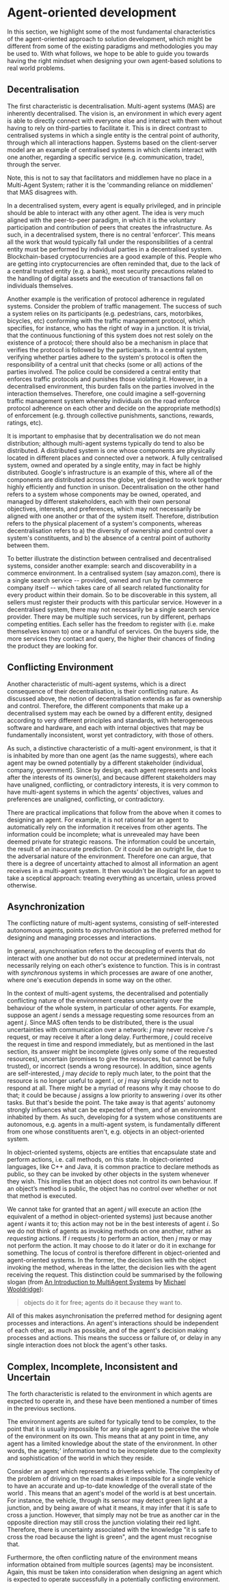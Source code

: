 # Agent-oriented development
In this section, we highlight some of the most fundamental characteristics of the agent-oriented approach to solution development, which might be different from some of the existing paradigms and methodologies you may be used to. With what follows, we hope to be able to guide you towards having the right mindset when designing your own agent-based solutions to real world problems. 

## Decentralisation
The first characteristic is decentralisation. Multi-agent systems (MAS) are inherently decentralised. The vision is, an environment in which every agent is able to directly connect with everyone else and interact with them without having to rely on third-parties to facilitate it. This is in direct contrast to centralised systems in which a single entity is the central point of authority, through which all interactions happen. Systems based on the client-server model are an example of centralised systems in which clients interact with one another, regarding a specific service (e.g. communication, trade), through the server.

Note, this is not to say that facilitators and middlemen have no place in a Multi-Agent System; rather it is the 'commanding reliance on middlemen' that MAS disagrees with.

In a decentralised system, every agent is equally privileged, and in principle should be able to interact with any other agent. The idea is very much aligned with the peer-to-peer paradigm, in which it is the voluntary participation and contribution of peers that creates the infrastructure. As such, in a decentralised system, there is no central 'enforcer'. This means all the work that would typically fall under the responsibilities of a central entity must be performed by individual parties in a decentralised system. Blockchain-based cryptocurrencies are a good example of this. People who are getting into cryptocurrencies are often reminded that, due to the lack of a central trusted entity (e.g. a bank), most security precautions related to the handling of digital assets and the execution of transactions fall on individuals themselves. 

Another example is the verification of protocol adherence in regulated systems. Consider the problem of traffic management. The success of such a system relies on its participants (e.g. pedestrians, cars, motorbikes, bicycles, etc) conforming with the traffic management protocol, which specifies, for instance, who has the right of way in a junction. It is trivial, that the continuous functioning of this system does not rest solely on the existence of a protocol; there should also be a mechanism in place that verifies the protocol is followed by the participants. In a central system, verifying whether parties adhere to the system's protocol is often the responsibility of a central unit that checks (some or all) actions of the parties involved. The police could be considered a central entity that enforces traffic protocols and punishes those violating it. However, in a decentralised environment, this burden falls on the parties involved in the interaction themselves. Therefore, one could imagine a self-governing traffic management system whereby individuals on the road enforce protocol adherence on each other and decide on the appropriate method(s) of enforcement (e.g. through collective punishments, sanctions, rewards, ratings, etc).

It is important to emphasise that by decentralisation we do not mean distribution; although multi-agent systems typically do tend to also be distributed. A distributed system is one whose components are physically located in different places and connected over a network. A fully centralised system, owned and operated by a single entity, may in fact be highly distributed. Google's infrastructure is an example of this, where all of the components are distributed across the globe, yet designed to work together highly efficiently and function in unison. Decentralisation on the other hand refers to a system whose components may be owned, operated, and managed by different stakeholders, each with their own personal objectives, interests, and preferences, which may not necessarily be aligned with one another or that of the system itself. Therefore, distribution refers to the physical placement of a system's components, whereas decentralisation refers to a) the diversity of ownership and control over a system's constituents, and b) the absence of a central point of authority between them.    

To better illustrate the distinction between centralised and decentralised systems, consider another example: search and discoverability in a commerce environment. In a centralised system (say amazon.com), there is a single search service -- provided, owned and run by the commerce company itself -- which takes care of all search related functionality for every product within their domain. So to be discoverable in this system, all sellers must register their products with this particular service. However in a decentralised system, there may not necessarily be a single search service provider. There may be multiple such services, run by different, perhaps competing entities. Each seller has the freedom to register with (i.e. make themselves known to) one or a handful of services. On the buyers side, the more services they contact and query, the higher their chances of finding the product they are looking for. 

## Conflicting Environment

Another characteristic of multi-agent systems, which is a direct consequence of their decentralisation, is their conflicting nature. As discussed above, the notion of decentralisation extends as far as ownership and control. Therefore, the different components that make up a decentralised system may each be owned by a different entity, designed according to very different principles and standards, with heterogeneous software and hardware, and each with internal objectives that may be fundamentally inconsistent, worst yet contradictory, with those of others. 

As such, a distinctive characteristic of a multi-agent environment, is that it is inhabited by more than one agent (as the name suggests), where each agent may be owned potentially by a different stakeholder (individual, company, government). Since by design, each agent represents and looks after the interests of its owner(s), and because different stakeholders may have unaligned, conflicting, or contradictory interests, it is very common to have multi-agent systems in which the agents' objectives, values and preferences are unaligned, conflicting, or contradictory.

There are practical implications that follow from the above when it comes to designing an agent. For example, it is not rational for an agent to automatically rely on the information it receives from other agents. The information could be incomplete; what is unrevealed may have been deemed private for strategic reasons. The information could be uncertain, the result of an inaccurate prediction. Or it could be an outright lie, due to the adversarial nature of the environment. Therefore one can argue, that there is a degree of uncertainty attached to almost all information an agent receives in a multi-agent system. It then wouldn't be illogical for an agent to take a sceptical approach: treating everything as uncertain, unless proved otherwise.  

## Asynchronization

The conflicting nature of multi-agent systems, consisting of self-interested autonomous agents, points to _asynchronisation_ as the preferred method for designing and managing processes and interactions.

In general, asynchronisation refers to the decoupling of events that do interact with one another but do not occur at predetermined intervals, not necessarily relying on each other's existence to function. This is in contrast with _synchronous_ systems in which processes are aware of one another, where one's execution depends in some way on the other.

In the context of multi-agent systems, the decentralised and potentially conflicting nature of the environment creates uncertainty over the behaviour of the whole system, in particular of other agents. For example, suppose an agent _i_ sends a message requesting some resources from an agent _j_. Since MAS often tends to be distributed, there is the usual uncertainties with communication over a network: _j_ may never receive _i_'s request, or may receive it after a long delay. Furthermore, _j_ could receive the request in time and respond immediately, but as mentioned in the last section, its answer might be incomplete (gives only some of the requested resources), uncertain (promises to give the resources, but cannot be fully trusted), or incorrect (sends a wrong resource). In addition, since agents are self-interested, _j_ may _decide_ to reply much later, to the point that the resource is no longer useful to agent _i_, or _j_ may simply decide not to respond at all. There might be a myriad of reasons why it may choose to do that; it could be because _j_ assigns a low priority to answering _i_ over its other tasks. But that's beside the point. The take away is that agents' autonomy strongly influences what can be expected of them, and of an environment inhabited by them. As such, developing for a system whose constituents are autonomous, e.g. agents in a multi-agent system, is fundamentally different from one whose constituents aren't, e.g. objects in an object-oriented system.

In object-oriented systems, objects are entities that encapsulate state and perform actions, i.e. call methods, on this state. In object-oriented languages, like C++ and Java, it is common practice to declare methods as public, so they can be invoked by other objects in the system whenever they wish. This implies that an object does not control its own behaviour. If an object’s method is public, the object has no control over whether or not that method is executed.  

We cannot take for granted that an agent _j_ will execute an action (the equivalent of a method in object-oriented systems) just because another agent _i_ wants it to; this action may not be in the best interests of agent _i_. So we do not think of agents as invoking methods on one another, rather as _requesting_ actions. If _i_ requests _j_ to perform an action, then _j_ may or may not perform the action. It may choose to do it later or do it in exchange for something. The locus of control is therefore different in object-oriented and agent-oriented systems. In the former, the decision lies with the object invoking the method, whereas in the latter, the decision lies with the agent receiving the request. This distinction could be summarised by the following slogan (from <a href="https://www.wiley.com/en-gb/An+Introduction+to+MultiAgent+Systems%2C+2nd+Edition-p-9781119959519" target=_blank>An Introduction to MultiAgent Systems</a> by <a href="https://www.cs.ox.ac.uk/people/michael.wooldridge/" target=_blank>Michael Wooldridge</a>):
>objects do it for free; agents do it because they want to.

All of this makes asynchronisation the preferred method for designing agent processes and interactions. An agent's interactions should be independent of each other, as much as possible, and of the agent's decision making processes and actions. This means the success or failure of, or delay in any single interaction does not block the agent's other tasks. 

## Complex, Incomplete, Inconsistent and Uncertain

The forth characteristic is related to the environment in which agents are expected to operate in, and these have been mentioned a number of times in the previous sections. 

The environment agents are suited for typically tend to be complex, to the point that it is usually impossible for any single agent to perceive the whole of the environment on its own. This means that at any point in time, any agent has a limited knowledge about the state of the environment. In other words, the agents;' information tend to be incomplete due to the complexity and sophistication of the world in which they reside. 

Consider an agent which represents a driverless vehicle. The complexity of the problem of driving on the road makes it impossible for a single vehicle to have an accurate and up-to-date knowledge of the overall state of the world . This means that an agent's model of the world is at best uncertain. For instance, the vehicle, through its sensor may detect green light at a junction, and by being aware of what it means, it may infer that it is safe to cross a junction. However, that simply may not be true as another car in the opposite direction may still cross the junction violating their red light. Therefore, there is uncertainty associated with the knowledge "it is safe to cross the road because the light is green", and the agent must recognise that. 

Furthermore, the often conflicting nature of the environment means information obtained from multiple sources (agents) may be inconsistent. Again, this must be taken into consideration when designing an agent which is expected to operate successfully in a potentially conflicting environment. 

<br />
